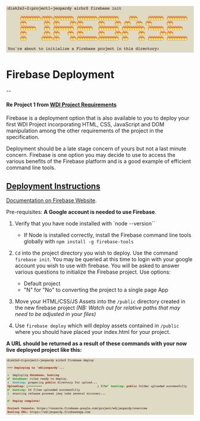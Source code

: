 ![](images/firebasescr.png)

# Firebase Deployment
--

#### Re Project 1 from [WDI Project Requirements](https://github.com/ATL-WDI-Curriculum/projects/blob/master/project1.md) 


Firebase is a deployment option that is also available to you to deploy your first WDI Project incorporating HTML, CSS, JavaScript and DOM manipulation among the other requirements of the project in the specification.

Deployment should be a late stage concern of yours but not a last minute concern. Firebase is one option you may decide to use to access the various benefits of the Firebase platform and is a good example of efficient command line tools.  

## [Deployment Instructions](https://firebase.google.com/docs/hosting/deploying)

[Documentation on Firebase Website](https://firebase.google.com/docs/hosting/deploying).

Pre-requisites: **A Google account is needed to use Firebase**.

1. Verify that you have node installed with `node --version``
	* If Node is installed correctly, install the Firebase command line tools globally with `npm install -g firebase-tools`

2. `Cd` into the project directory you wish to deploy. Use the command `firebase init`. You may be queried at this time to login with your google account you wish to use with firebase. You will be asked to answer various questions to initialize the Firebase project. Use options:
	* Default project
	* "N" for "No" to converting the project to a single page App

3. Move your HTML/CSS/JS Assets into the `/public` directory created in the new firebase project *(NB: Watch out for relative paths that may need to be adjusted in your files)*
	
3. Use `firebase deploy` which will deploy assets contained in `/public` where you should have placed your index.html for your project.

**A URL should be returned as a result of these commands with your now live deployed project like this:**

![](images/firebaseresult.png)